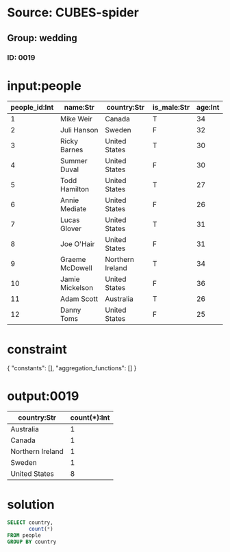 # Source: CUBES-spider
## Group: wedding
### ID: 0019

# input:people

| people_id:Int | name:Str | country:Str | is_male:Str | age:Int |
|---|---|---|---|---|
| 1 | Mike Weir | Canada | T | 34 |
| 2 | Juli Hanson | Sweden | F | 32 |
| 3 | Ricky Barnes | United States | T | 30 |
| 4 | Summer Duval | United States | F | 30 |
| 5 | Todd Hamilton | United States | T | 27 |
| 6 | Annie Mediate | United States | F | 26 |
| 7 | Lucas Glover | United States | T | 31 |
| 8 | Joe O'Hair | United States | F | 31 |
| 9 | Graeme McDowell | Northern Ireland | T | 34 |
| 10 | Jamie Mickelson | United States | F | 36 |
| 11 | Adam Scott | Australia | T | 26 |
| 12 | Danny Toms | United States | F | 25 |

# constraint

{
  "constants": [],
  "aggregation_functions": []
}

# output:0019

| country:Str | count(*):Int |
|---|---|
| Australia | 1 |
| Canada | 1 |
| Northern Ireland | 1 |
| Sweden | 1 |
| United States | 8 |

# solution

```sql
SELECT country,
       count(*)
FROM people
GROUP BY country
```
